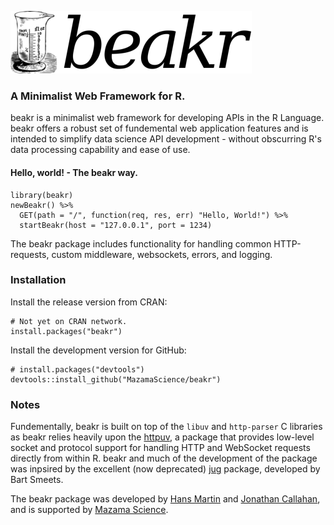 ![beakr_logo](/docs/beakr_logo.png)
### A Minimalist Web Framework for R. 
beakr is a minimalist web framework for developing APIs in the R Language.
beakr offers a robust set of fundemental web application features and is 
intended to simplify data science API development - without obscurring 
R's data processing capability and ease of use.

#### Hello, world! - The beakr way.
```
library(beakr)
newBeakr() %>% 
  GET(path = "/", function(req, res, err) "Hello, World!") %>% 
  startBeakr(host = "127.0.0.1", port = 1234) 
```

The beakr package includes functionality for handling common
HTTP-requests, custom middleware, websockets, errors, and logging.

### Installation
Install the release version from CRAN:
```
# Not yet on CRAN network. 
install.packages("beakr")
```
Install the development version for GitHub: 
```
# install.packages("devtools")
devtools::install_github("MazamaScience/beakr")
```

### Notes
Fundementally, beakr is built on top of the `libuv` and `http-parser` C libraries 
as beakr relies heavily upon the [httpuv](https://github.com/rstudio/httpuv), 
a package that provides low-level socket and protocol support for handling HTTP 
and WebSocket requests directly from within R. beakr and much of the development
of the package was inpsired by the excellent (now deprecated) [jug](https://github.com/Bart6114/jug) 
package, developed by Bart Smeets. 

The beakr package was developed by [Hans Martin](https://github.com/hansmrtn) and [Jonathan Callahan](https://github.com/jonathancallahan), and is supported by 
[Mazama Science](http://mazamascience.com/).




